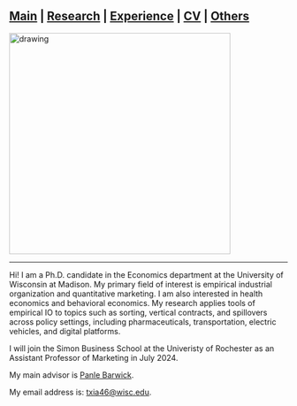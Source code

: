 ## [Main](https://tx58.github.io/) | [Research](/research.html) | [Experience](/experience.html) | [CV](/cv/cv_tianli.pdf) | [Others](/others.html)


<img src="/images/tianli-xia2.jpg" alt="drawing" width="400"/>

* * *

Hi! I am a Ph.D. candidate in the Economics department at the University of Wisconsin at Madison. My primary field of interest is empirical industrial organization and quantitative marketing. I am also interested in health economics and behavioral economics. My research applies tools of empirical IO to topics such as sorting, vertical contracts, and spillovers across policy settings, including pharmaceuticals, transportation, electric vehicles, and digital platforms.

<!-- I will be on the job market in the 2023-24 and am available for interviews. -->
I will join the Simon Business School at the Univeristy of Rochester as an Assistant Professor of Marketing in July 2024.
<!-- [comment]: <> (I will be on the job market in the 2023-24 and am available for interviews, including at the ASSA 2024 Annual Meeting on January 6-8, 2024.) -->

My main advisor is [Panle Barwick](https://www.pbarwick.org/).

My email address is: txia46@wisc.edu.